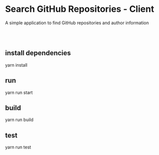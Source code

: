 # Search GitHub Repositories - Client

A simple application to find GitHub repositories and author information


<br/><br/>

## install dependencies

yarn install

## run

yarn run start

## build

yarn run build

## test

yarn run test